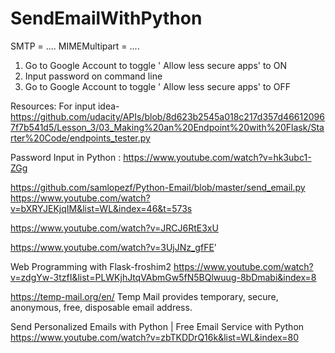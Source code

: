 # SendEmailWithPython

SMTP = ....
MIMEMultipart = ....

1. Go to Google Account to toggle ' Allow less secure apps' to ON 
2. Input password on command line
3. Go to Google Account to toggle ' Allow less secure apps' to OFF

Resources: 
For input idea-
https://github.com/udacity/APIs/blob/8d623b2545a018c217d357d466120967f7b541d5/Lesson_3/03_Making%20an%20Endpoint%20with%20Flask/Starter%20Code/endpoints_tester.py

Password Input in Python : https://www.youtube.com/watch?v=hk3ubc1-ZGg

https://github.com/samlopezf/Python-Email/blob/master/send_email.py
https://www.youtube.com/watch?v=bXRYJEKjqIM&list=WL&index=46&t=573s

https://www.youtube.com/watch?v=JRCJ6RtE3xU

https://www.youtube.com/watch?v=3UjJNz_gfFE'

Web Programming with Flask-froshim2
https://www.youtube.com/watch?v=zdgYw-3tzfI&list=PLWKjhJtqVAbmGw5fN5BQlwuug-8bDmabi&index=8

https://temp-mail.org/en/  Temp Mail provides temporary, secure, anonymous, free, disposable email address.

Send Personalized Emails with Python | Free Email Service with Python
https://www.youtube.com/watch?v=zbTKDDrQ16k&list=WL&index=80
